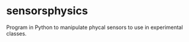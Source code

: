 sensorsphysics
==============

Program in Python to manipulate phycal sensors to use in experimental classes.
